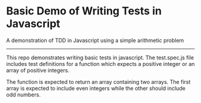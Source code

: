 # Basic Demo of Writing Tests in Javascript
A demonstration of TDD  in Javascript using a simple arithmetic problem
___

This repo demonstrates writing basic tests in javascript. The test.spec.js file includes test definitions for a function which expects a positive integer or an array of positive integers.

The function is expected to return an array containing two arrays. The first array is expected to include even integers while the other should include odd numbers.
